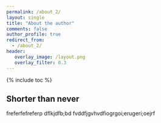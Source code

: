 ```yaml
---
permalink: /about_2/
layout: single
title: "About the author"
comments: false
author_profile: true
redirect_from: 
  - /about_2/
header:
   overlay_image: /layout.png
   overlay_filter: 0.3
---
```

{% include toc %}

## Shorter than never
freferfefreferp
dflkjdfb;bd
fvddfjgvhvdfiogrgoi;erugeri;oejrf
